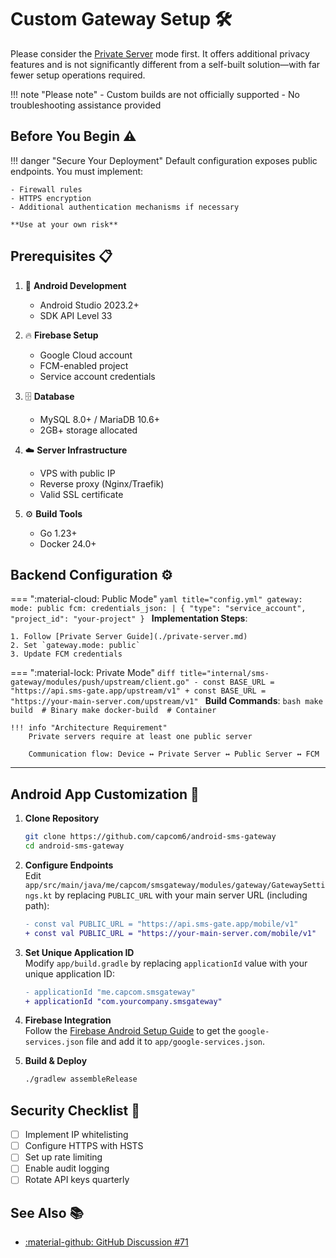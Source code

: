 # Custom Gateway Setup 🛠️

Please consider the [Private Server](./private-server.md) mode first. It offers additional privacy features and is not significantly different from a self-built solution—with far fewer setup operations required.

!!! note "Please note"
    - Custom builds are not officially supported
    - No troubleshooting assistance provided


## Before You Begin ⚠️

!!! danger "Secure Your Deployment"
    Default configuration exposes public endpoints. You must implement:

    - Firewall rules
    - HTTPS encryption
    - Additional authentication mechanisms if necessary
  
    **Use at your own risk**

## Prerequisites 📋

1. 📱 **Android Development**
    - Android Studio 2023.2+
    - SDK API Level 33

2. 🔥 **Firebase Setup**
    - Google Cloud account
    - FCM-enabled project
    - Service account credentials

3. 🗄️ **Database**
    - MySQL 8.0+ / MariaDB 10.6+
    - 2GB+ storage allocated

4. ☁️ **Server Infrastructure**
    - VPS with public IP
    - Reverse proxy (Nginx/Traefik)
    - Valid SSL certificate

5. ⚙️ **Build Tools**
    - Go 1.23+
    - Docker 24.0+

## Backend Configuration ⚙️

=== ":material-cloud: Public Mode"
    ```yaml title="config.yml"
    gateway:
      mode: public
    fcm:
      credentials_json: |
        {
          "type": "service_account",
          "project_id": "your-project"
        }
    ```
    **Implementation Steps**:

    1. Follow [Private Server Guide](./private-server.md)
    2. Set `gateway.mode: public`
    3. Update FCM credentials

=== ":material-lock: Private Mode"
    ```diff title="internal/sms-gateway/modules/push/upstream/client.go"
    - const BASE_URL = "https://api.sms-gate.app/upstream/v1"
    + const BASE_URL = "https://your-main-server.com/upstream/v1"
    ```
    **Build Commands**:
    ```bash
    make build  # Binary
    make docker-build  # Container
    ```
    
    !!! info "Architecture Requirement"
        Private servers require at least one public server

        Communication flow: Device ↔ Private Server ↔ Public Server ↔ FCM
---

## Android App Customization 📱

1. **Clone Repository**
    ```bash
    git clone https://github.com/capcom6/android-sms-gateway
    cd android-sms-gateway
    ```

2. **Configure Endpoints**  
    Edit `app/src/main/java/me/capcom/smsgateway/modules/gateway/GatewaySettings.kt` by replacing `PUBLIC_URL` with your main server URL (including path):
    ```diff
    - const val PUBLIC_URL = "https://api.sms-gate.app/mobile/v1"
    + const val PUBLIC_URL = "https://your-main-server.com/mobile/v1"
    ```

3. **Set Unique Application ID**  
    Modify `app/build.gradle` by replacing `applicationId` value with your unique application ID:
    ```diff
    - applicationId "me.capcom.smsgateway"
    + applicationId "com.yourcompany.smsgateway"
    ```

4. **Firebase Integration**  
    Follow the [Firebase Android Setup Guide](https://firebase.google.com/docs/android/setup) to get the `google-services.json` file and add it to `app/google-services.json`.

5. **Build & Deploy**  
    ```bash
    ./gradlew assembleRelease
    ```

## Security Checklist 🔐

- [ ] Implement IP whitelisting
- [ ] Configure HTTPS with HSTS
- [ ] Set up rate limiting
- [ ] Enable audit logging
- [ ] Rotate API keys quarterly

## See Also 📚

- [:material-github: GitHub Discussion #71](https://github.com/capcom6/android-sms-gateway/discussions/71)
